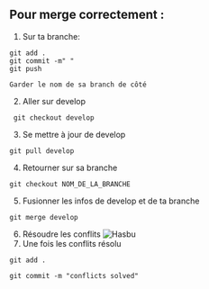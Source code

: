 ## Pour merge correctement :

1. Sur ta branche:

```
git add .
git commit -m" "
git push

Garder le nom de sa branch de côté
```

2. Aller sur develop

```
 git checkout develop
```

3. Se mettre à jour de develop

```
git pull develop
```

4. Retourner sur sa branche

```
git checkout NOM_DE_LA_BRANCHE
```

5. Fusionner les infos de develop et de ta branche

```
git merge develop
```

6. Résoudre les conflits
   ![Hasbu](https://lasueur.com/wp-content/uploads/2022/09/hasbulla-UFC.jpg)
7. Une fois les conflits résolu

```
git add .

git commit -m "conflicts solved"
```
